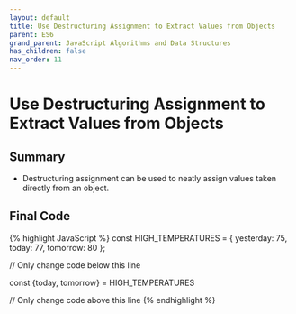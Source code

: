 ```yaml
---
layout: default
title: Use Destructuring Assignment to Extract Values from Objects
parent: ES6
grand_parent: JavaScript Algorithms and Data Structures
has_children: false
nav_order: 11
---
```

# Use Destructuring Assignment to Extract Values from Objects
## Summary
- Destructuring assignment can be used to neatly assign values taken directly from an object.

## Final Code

{% highlight JavaScript %}
const HIGH_TEMPERATURES = {
  yesterday: 75,
  today: 77,
  tomorrow: 80
};

// Only change code below this line

const {today, tomorrow} = HIGH_TEMPERATURES

// Only change code above this line
{% endhighlight %}